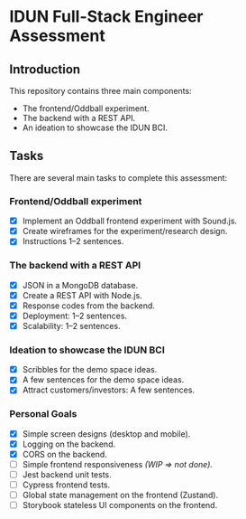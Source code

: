 # IDUN Full-Stack Engineer Assessment

## Introduction

This repository contains three main components:

- The frontend/Oddball experiment.
- The backend with a REST API.
- An ideation to showcase the IDUN BCI.

## Tasks

There are several main tasks to complete this assessment:

### Frontend/Oddball experiment

- [x] Implement an Oddball frontend experiment with Sound.js.
- [x] Create wireframes for the experiment/research design.
- [x] Instructions 1–2 sentences.

### The backend with a REST API

- [x] JSON in a MongoDB database.
- [x] Create a REST API with Node.js.
- [x] Response codes from the backend.
- [x] Deployment: 1–2 sentences.
- [x] Scalability: 1–2 sentences.

### Ideation to showcase the IDUN BCI

- [x] Scribbles for the demo space ideas.
- [x] A few sentences for the demo space ideas.
- [x] Attract customers/investors: A few sentences.

### Personal Goals

- [x] Simple screen designs (desktop and mobile).
- [x] Logging on the backend.
- [x] CORS on the backend.
- [ ] Simple frontend responsiveness _(WIP => not done)._
- [ ] Jest backend unit tests.
- [ ] Cypress frontend tests.
- [ ] Global state management on the frontend (Zustand).
- [ ] Storybook stateless UI components on the frontend.
